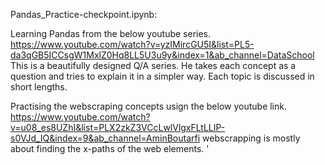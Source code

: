 Pandas_Practice-checkpoint.ipynb:

  Learning Pandas from the below youtube series. 
  https://www.youtube.com/watch?v=yzIMircGU5I&list=PL5-da3qGB5ICCsgW1MxlZ0Hq8LL5U3u9y&index=1&ab_channel=DataSchool
  This is a beautifully designed Q/A series. He takes each concept as a question and tries to explain it in a simpler way. 
  Each topic is discussed in short lengths. 


Practising the webscraping concepts usign the below youtube link.
https://www.youtube.com/watch?v=u08_es8UZhI&list=PLX2zkZ3VCcLwlVlgxFLtLLIP-s0VJd_IQ&index=9&ab_channel=AminBoutarfi
webscrapping is mostly about finding the x-paths of the web elements. '


